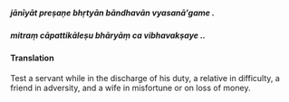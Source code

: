 ##### jānīyāt preṣaṇe bhṛtyān bāndhavān vyasanā'game .
##### mitraṃ cāpattikāleṣu bhāryāṃ ca vibhavakṣaye ..

#### Translation

Test a servant while in the discharge of his duty, a relative in difficulty, a friend in adversity, and a wife in misfortune or on loss of money.